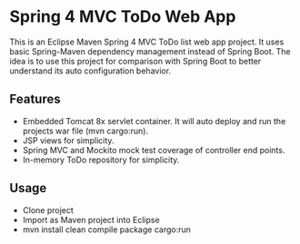 # Spring 4 MVC ToDo Web App

This is an Eclipse Maven Spring 4 MVC ToDo list web app project.  It uses basic Spring-Maven dependency management 
instead of Spring Boot.  The idea is to use this project for comparison with Spring Boot to better understand its 
auto configuration behavior.

## Features
* Embedded Tomcat 8x servlet container.  It will auto deploy and run the projects war file (mvn cargo:run).
* JSP views for simplicity.
* Spring MVC and Mockito mock test coverage of controller end points.
* In-memory ToDo repository for simplicity.

## Usage
* Clone project
* Import as Maven project into Eclipse
* mvn install clean compile package cargo:run

 